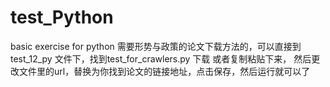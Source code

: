 # test_Python
basic exercise for python
需要形势与政策的论文下载方法的，可以直接到test_12_py 文件下，找到test_for_crawlers.py 下载 或者复制粘贴下来，
然后更改文件里的url，替换为你找到论文的链接地址，点击保存，然后运行就可以了
